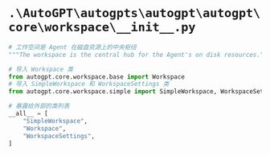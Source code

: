 # `.\AutoGPT\autogpts\autogpt\autogpt\core\workspace\__init__.py`

```py
# 工作空间是 Agent 在磁盘资源上的中央枢纽
"""The workspace is the central hub for the Agent's on disk resources."""

# 导入 Workspace 类
from autogpt.core.workspace.base import Workspace
# 导入 SimpleWorkspace 和 WorkspaceSettings 类
from autogpt.core.workspace.simple import SimpleWorkspace, WorkspaceSettings

# 暴露给外部的类列表
__all__ = [
    "SimpleWorkspace",
    "Workspace",
    "WorkspaceSettings",
]
```
